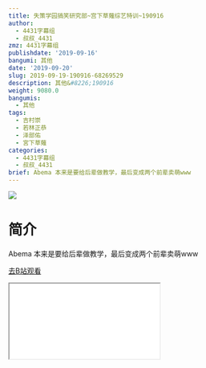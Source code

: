 ```yaml
---
title: 失策学园搞笑研究部~宫下草薙综艺特训~190916
author:
  - 4431字幕组
  - 叔叔_4431
zmz: 4431字幕组
publishdate: '2019-09-16'
bangumi: 其他
date: '2019-09-20'
slug: 2019-09-19-190916-68269529
description: 其他&#8226;190916
weight: 9080.0
bangumis:
  - 其他
tags:
  - 吉村崇
  - 若林正恭
  - 泽部佑
  - 宮下草薙
categories:
  - 4431字幕组
  - 叔叔_4431
brief: Abema 本来是要给后辈做教学，最后变成两个前辈卖萌www
---
```

![](https://raw.githubusercontent.com/tcgriffith/owaraisite/master/static/tmpimg/216344d5c51ab9b08e084c1d3380e5ef86fa6ca0.jpg.480.jpg)
# 简介  
Abema
本来是要给后辈做教学，最后变成两个前辈卖萌www  

[去B站观看](https://www.bilibili.com/video/av68269529/)
<div class ="resp-container"><iframe class="testiframe" src="//player.bilibili.com/player.html?aid=68269529"", scrolling="no", allowfullscreen="true" > </iframe></div> 
